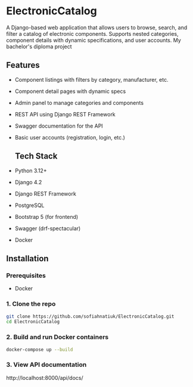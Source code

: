 # ElectronicCatalog
A Django-based web application that allows users to browse, search, and filter a catalog of electronic components. Supports nested categories, component details with dynamic specifications, and user accounts. My bachelor's diploma project

## Features

- Component listings with filters by category, manufacturer, etc.
- Component detail pages with dynamic specs
- Admin panel to manage categories and components
- REST API using Django REST Framework
- Swagger documentation for the API
- Basic user accounts (registration, login, etc.)

  ## Tech Stack

- Python 3.12+
- Django 4.2
- Django REST Framework
- PostgreSQL
- Bootstrap 5 (for frontend)
- Swagger (drf-spectacular)
- Docker

## Installation

### Prerequisites

- Docker

### 1. Clone the repo

```bash
git clone https://github.com/sofiahnatiuk/ElectronicCatalog.git
cd ElectronicCatalog
```

### 2. Build and run Docker containers
```bash
docker-compose up --build
```

### 3. View API documentation
http://localhost:8000/api/docs/
